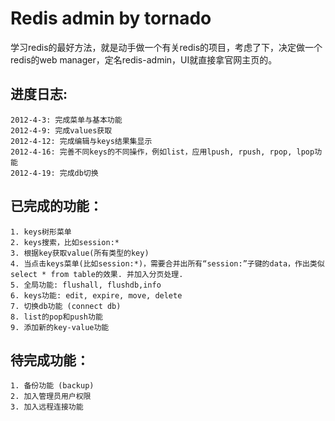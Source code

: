 Redis admin by tornado
============

学习redis的最好方法，就是动手做一个有关redis的项目，考虑了下，决定做一个redis的web manager，定名redis-admin，UI就直接拿官网主页的。

进度日志:
-----------
    2012-4-3: 完成菜单与基本功能
    2012-4-9: 完成values获取
    2012-4-12: 完成编辑与keys结果集显示
    2012-4-16: 完善不同keys的不同操作，例如list，应用lpush, rpush, rpop, lpop功能
    2012-4-19: 完成db切换


已完成的功能：
-------

    1. keys树形菜单
    2. keys搜索，比如session:*
    3. 根据key获取value(所有类型的key)
    4. 当点击keys菜单(比如session:*)，需要合并出所有“session:”子键的data，作出类似select * from table的效果. 并加入分页处理.
    5. 全局功能: flushall, flushdb,info
    6. keys功能: edit, expire, move, delete
    7. 切换db功能 (connect db)
    8. list的pop和push功能
    9. 添加新的key-value功能 


待完成功能：
--------
    1. 备份功能 (backup)
    2. 加入管理员用户权限
    3. 加入远程连接功能

